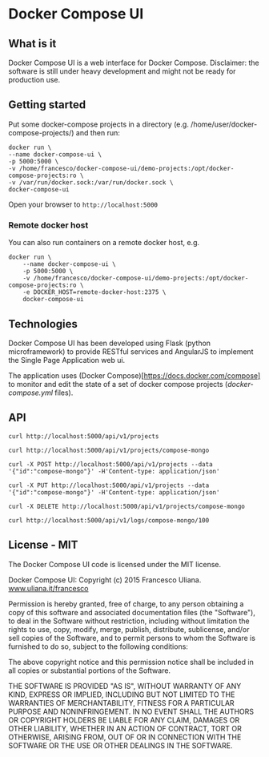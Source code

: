 # Docker Compose UI

## What is it

Docker Compose UI is a web interface for Docker Compose.
Disclaimer: the software is still under heavy development and might not be ready for production use.

## Getting started

Put some docker-compose projects in a directory (e.g. /home/user/docker-compose-projects/) and then run:

    docker run \
    --name docker-compose-ui \
    -p 5000:5000 \
    -v /home/francesco/docker-compose-ui/demo-projects:/opt/docker-compose-projects:ro \
    -v /var/run/docker.sock:/var/run/docker.sock \
    docker-compose-ui

Open your browser to `http://localhost:5000`

### Remote docker host

You can also run containers on a remote docker host, e.g.

    docker run \
        --name docker-compose-ui \
        -p 5000:5000 \
        -v /home/francesco/docker-compose-ui/demo-projects:/opt/docker-compose-projects:ro \
        -e DOCKER_HOST=remote-docker-host:2375 \
        docker-compose-ui

## Technologies

Docker Compose UI has been developed using Flask (python microframework) to provide RESTful services and AngularJS to implement the Single Page Application web ui.

The application uses (Docker Compose)[https://docs.docker.com/compose] to monitor and edit the state of a set of docker compose projects (*docker-compose.yml* files).


## API

    curl http://localhost:5000/api/v1/projects

    curl http://localhost:5000/api/v1/projects/compose-mongo

    curl -X POST http://localhost:5000/api/v1/projects --data '{"id":"compose-mongo"}' -H'Content-type: application/json'

    curl -X PUT http://localhost:5000/api/v1/projects --data '{"id":"compose-mongo"}' -H'Content-type: application/json'

    curl -X DELETE http://localhost:5000/api/v1/projects/compose-mongo

    curl http://localhost:5000/api/v1/logs/compose-mongo/100


## License - MIT

The Docker Compose UI code is licensed under the MIT license.

Docker Compose UI: Copyright (c) 2015 Francesco Uliana. www.uliana.it/francesco

Permission is hereby granted, free of charge, to any person obtaining a copy
of this software and associated documentation files (the "Software"), to deal
in the Software without restriction, including without limitation the rights
to use, copy, modify, merge, publish, distribute, sublicense, and/or sell
copies of the Software, and to permit persons to whom the Software is
furnished to do so, subject to the following conditions:

The above copyright notice and this permission notice shall be included in
all copies or substantial portions of the Software.

THE SOFTWARE IS PROVIDED "AS IS", WITHOUT WARRANTY OF ANY KIND, EXPRESS OR
IMPLIED, INCLUDING BUT NOT LIMITED TO THE WARRANTIES OF MERCHANTABILITY,
FITNESS FOR A PARTICULAR PURPOSE AND NONINFRINGEMENT. IN NO EVENT SHALL THE
AUTHORS OR COPYRIGHT HOLDERS BE LIABLE FOR ANY CLAIM, DAMAGES OR OTHER
LIABILITY, WHETHER IN AN ACTION OF CONTRACT, TORT OR OTHERWISE, ARISING FROM,
OUT OF OR IN CONNECTION WITH THE SOFTWARE OR THE USE OR OTHER DEALINGS IN
THE SOFTWARE.